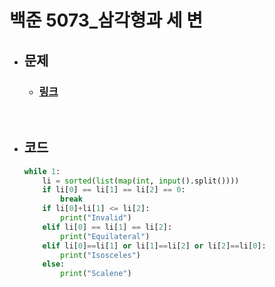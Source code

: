 # 백준 5073_삼각형과 세 변

- ## 문제
    - ### [링크](https://www.acmicpc.net/problem/5073)

<br>

- ## 코드
    ```python
    while 1:
        li = sorted(list(map(int, input().split())))
        if li[0] == li[1] == li[2] == 0:
            break
        if li[0]+li[1] <= li[2]:
            print("Invalid")
        elif li[0] == li[1] == li[2]:
            print("Equilateral")
        elif li[0]==li[1] or li[1]==li[2] or li[2]==li[0]:
            print("Isosceles")
        else:
            print("Scalene")

    ```